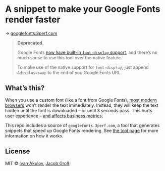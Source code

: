# A snippet to make your Google Fonts render faster

→ [googlefonts.3perf.com](https://googlefonts.3perf.com)

> **Deprecated.**
>
> Google Fonts [now have built-in `font-display` support](https://github.com/google/fonts/issues/358#issuecomment-492324042), and there’s no much sense to use this tool over the native feature.
>
> To make use of the native support for `font-display`, just append `&display=swap` to the end of you Google Fonts URL.

## What’s this?

When you use a custom font (like a font from Google Fonts),
[most modern browsers](https://developers.google.com/web/updates/2016/02/font-display#differences_in_font_rendering_today)
won’t render the text immediately. Instead, they will keep the text
hidden until the font is downloaded – or until 3 seconds pass. This hurts user experience –
[and affects business metrics](https://3perf.com/talks/web-perf-101/#perf-importance-header).

This repo includes a source of `googlefonts.3perf.com`, a tool that generates snippets that speed up Google Fonts rendering. See [the tool page](https://googlefonts.3perf.com) for more information on how it works.

## License

MIT © [Ivan Akulov](https://github.com/iamakulov), [Jacob Groß](https://github.com/kurtextrem)
